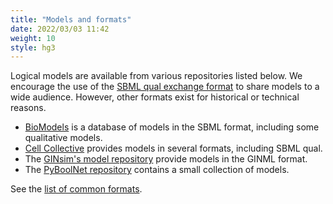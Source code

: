 ```yaml
---
title: "Models and formats"
date: 2022/03/03 11:42
weight: 10
style: hg3
---
```


Logical models are available from  various repositories listed below.
We encourage the use of the [SBML qual exchange format](sbml-qual) to share models to a wide audience.
However, other formats exist for historical or technical reasons.

* [BioModels](http://www.ebi.ac.uk/biomodels) is a database of models in the SBML format, including some qualitative models.
* [Cell Collective](http://cellcollective.org) provides models in several formats, including SBML qual.
* The [GINsim's model repository](http://ginsim.org/models_repository) provide models in the GINML format.
* The [PyBoolNet repository](https://github.com/hklarner/pyboolnet/tree/master/pyboolnet/repository) contains a small collection of models.

See the [list of common formats](formats).

